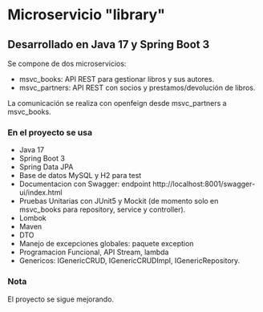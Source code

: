 # Microservicio "library"
## Desarrollado en Java 17 y Spring Boot 3

Se compone de dos microservicios:
- msvc_books: API REST para gestionar libros y sus autores.
- msvc_partners: API REST con socios y prestamos/devolución de libros.

La comunicación se realiza con openfeign desde msvc_partners a msvc_books.

### En el proyecto se usa
- Java 17
- Spring Boot 3
- Spring Data JPA
- Base de datos MySQL y H2 para test
- Documentacion con Swagger: endpoint http://localhost:8001/swagger-ui/index.html
- Pruebas Unitarias con JUnit5 y Mockit (de momento solo en msvc_books para repository, service y controller).
- Lombok
- Maven
- DTO
- Manejo de excepciones globales: paquete exception
- Programacion Funcional, API Stream, lambda
- Genericos: IGenericCRUD, IGenericCRUDImpl, IGenericRepository.

### Nota
El proyecto se sigue mejorando.